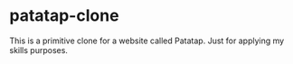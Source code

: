 # patatap-clone
This is a primitive clone for a website called Patatap. Just for applying my skills purposes.
